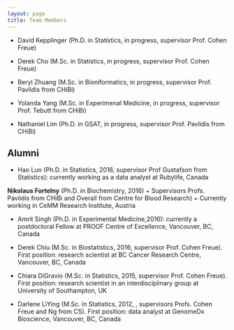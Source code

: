 ```yaml
---
layout: page
title: Team Members
---
```



- David Kepplinger (Ph.D. in Statistics, in progress, supervisor Prof. Cohen Freue)

- Derek Cho (M.Sc. in Statistics, in progress, supervisor Prof. Cohen Freue)

- Beryl Zhuang (M.Sc. in Bioniformatics, in progress, supervisor Prof. Pavlidis from CHiBi)

- Yolanda Yang (M.Sc. in Experimenal Medicine, in progress, supervisor Prof. Tebutt from CHiBi)

- Nathaniel Lim (Ph.D. in GSAT, in progress, supervisor Prof. Pavlidis from CHiBi)


## Alumni


- Hao Luo (Ph.D. in Statistics, 2016, supervisor Prof Gustafson from Statistics): currently working as a data analyst at Rubylife, Canada
 
**Nikolaus Fortelny** (Ph.D. in Biochemistry, 2016) 
    + Supervisors Profs. Pavlidis from CHiBi and Overall from Centre for Blood Research)
        + Currently working in CeMM Research Institute, Austria
 
- Amrit Singh (Ph.D. in Experimental Medicine,2016): currently a postdoctoral Fellow at PROOF Centre of Excellence, Vancouver, BC, Canada

- Derek Chiu (M.Sc. in Biostatistics, 2016, supervisor Prof. Cohen Freue). First position: research scientist at BC Cancer Research Centre, Vancouver, BC, Canada

- Chiara DiGravio (M.Sc. in Statistics, 2015, supervisor Prof. Cohen Freue). First position: research scientist in an interdisciplinary group at University of Southampton, UK

- Darlene LiYing (M.Sc. in Statistics, 2012, , supervisors Profs. Cohen Freue and Ng from CS). First position: data analyst at GenomeDx Bioscience, Vancouver, BC, Canada

